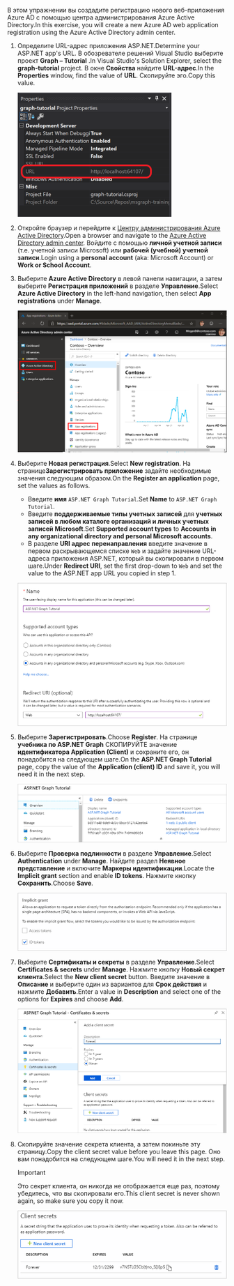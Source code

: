 <!-- markdownlint-disable MD002 MD041 -->

<span data-ttu-id="908c6-101">В этом упражнении вы создадите регистрацию нового веб-приложения Azure AD с помощью центра администрирования Azure Active Directory.</span><span class="sxs-lookup"><span data-stu-id="908c6-101">In this exercise, you will create a new Azure AD web application registration using the Azure Active Directory admin center.</span></span>

1. <span data-ttu-id="908c6-102">Определите URL-адрес приложения ASP.NET.</span><span class="sxs-lookup"><span data-stu-id="908c6-102">Determine your ASP.NET app's URL.</span></span> <span data-ttu-id="908c6-103">В обозревателе решений Visual Studio выберите проект **Graph – Tutorial** .</span><span class="sxs-lookup"><span data-stu-id="908c6-103">In Visual Studio's Solution Explorer, select the **graph-tutorial** project.</span></span> <span data-ttu-id="908c6-104">В окне **Свойства** найдите **URL-адрес**.</span><span class="sxs-lookup"><span data-stu-id="908c6-104">In the **Properties** window, find the value of **URL**.</span></span> <span data-ttu-id="908c6-105">Скопируйте эго.</span><span class="sxs-lookup"><span data-stu-id="908c6-105">Copy this value.</span></span>

    ![Снимок экрана: окно "Свойства" в Visual Studio](./images/vs-project-url.png)

1. <span data-ttu-id="908c6-107">Откройте браузер и перейдите к [Центру администрирования Azure Active Directory](https://aad.portal.azure.com).</span><span class="sxs-lookup"><span data-stu-id="908c6-107">Open a browser and navigate to the [Azure Active Directory admin center](https://aad.portal.azure.com).</span></span> <span data-ttu-id="908c6-108">Войдите с помощью **личной учетной записи** (т.е. учетной записи Microsoft) или **рабочей (учебной) учетной записи**.</span><span class="sxs-lookup"><span data-stu-id="908c6-108">Login using a **personal account** (aka: Microsoft Account) or **Work or School Account**.</span></span>

1. <span data-ttu-id="908c6-109">Выберите **Azure Active Directory** в левой панели навигации, а затем выберите **Регистрация приложений** в разделе **Управление**.</span><span class="sxs-lookup"><span data-stu-id="908c6-109">Select **Azure Active Directory** in the left-hand navigation, then select **App registrations** under **Manage**.</span></span>

    ![<span data-ttu-id="908c6-110">Снимок экрана с регистрациями приложений</span><span class="sxs-lookup"><span data-stu-id="908c6-110">A screenshot of the App registrations</span></span> ](./images/aad-portal-app-registrations.png)

1. <span data-ttu-id="908c6-111">Выберите **Новая регистрация**.</span><span class="sxs-lookup"><span data-stu-id="908c6-111">Select **New registration**.</span></span> <span data-ttu-id="908c6-112">На странице**Зарегистрировать приложение** задайте необходимые значения следующим образом.</span><span class="sxs-lookup"><span data-stu-id="908c6-112">On the **Register an application** page, set the values as follows.</span></span>

    - <span data-ttu-id="908c6-113">Введите **имя** `ASP.NET Graph Tutorial`.</span><span class="sxs-lookup"><span data-stu-id="908c6-113">Set **Name** to `ASP.NET Graph Tutorial`.</span></span>
    - <span data-ttu-id="908c6-114">Введите **поддерживаемые типы учетных записей** для **учетных записей в любом каталоге организаций и личных учетных записей Microsoft**.</span><span class="sxs-lookup"><span data-stu-id="908c6-114">Set **Supported account types** to **Accounts in any organizational directory and personal Microsoft accounts**.</span></span>
    - <span data-ttu-id="908c6-115">В разделе **URI адрес перенаправления** введите значение в первом раскрывающемся списке `Web` и задайте значение URL-адреса приложения ASP.NET, который вы скопировали в первом шаге.</span><span class="sxs-lookup"><span data-stu-id="908c6-115">Under **Redirect URI**, set the first drop-down to `Web` and set the value to the ASP.NET app URL you copied in step 1.</span></span>

    ![Снимок страницы "регистрация приложения"](./images/aad-register-an-app.png)

1. <span data-ttu-id="908c6-117">Выберите **Зарегистрировать**.</span><span class="sxs-lookup"><span data-stu-id="908c6-117">Choose **Register**.</span></span> <span data-ttu-id="908c6-118">На странице **учебника по ASP.NET Graph** СКОПИРУЙТЕ значение **идентификатора Application (Client)** и сохраните его, он понадобится на следующем шаге.</span><span class="sxs-lookup"><span data-stu-id="908c6-118">On the **ASP.NET Graph Tutorial** page, copy the value of the **Application (client) ID** and save it, you will need it in the next step.</span></span>

    ![Снимок экрана с ИДЕНТИФИКАТОРом приложения для новой регистрации приложения](./images/aad-application-id.png)

1. <span data-ttu-id="908c6-120">Выберите **Проверка подлинности** в разделе **Управление**.</span><span class="sxs-lookup"><span data-stu-id="908c6-120">Select **Authentication** under **Manage**.</span></span> <span data-ttu-id="908c6-121">Найдите раздел **Неявное представление** и включите **Маркеры идентификации**.</span><span class="sxs-lookup"><span data-stu-id="908c6-121">Locate the **Implicit grant** section and enable **ID tokens**.</span></span> <span data-ttu-id="908c6-122">Нажмите кнопку **Сохранить**.</span><span class="sxs-lookup"><span data-stu-id="908c6-122">Choose **Save**.</span></span>

    ![Снимок экрана с неявным разделом предоставления](./images/aad-implicit-grant.png)

1. <span data-ttu-id="908c6-124">Выберите **Сертификаты и секреты** в разделе **Управление**.</span><span class="sxs-lookup"><span data-stu-id="908c6-124">Select **Certificates & secrets** under **Manage**.</span></span> <span data-ttu-id="908c6-125">Нажмите кнопку **Новый секрет клиента**.</span><span class="sxs-lookup"><span data-stu-id="908c6-125">Select the **New client secret** button.</span></span> <span data-ttu-id="908c6-126">Введите значение в **Описание** и выберите один из вариантов для **Срок действия** и нажмите **Добавить**.</span><span class="sxs-lookup"><span data-stu-id="908c6-126">Enter a value in **Description** and select one of the options for **Expires** and choose **Add**.</span></span>

    ![Снимок экрана: диалоговое окно добавления секрета клиента](./images/aad-new-client-secret.png)

1. <span data-ttu-id="908c6-128">Скопируйте значение секрета клиента, а затем покиньте эту страницу.</span><span class="sxs-lookup"><span data-stu-id="908c6-128">Copy the client secret value before you leave this page.</span></span> <span data-ttu-id="908c6-129">Оно вам понадобится на следующем шаге.</span><span class="sxs-lookup"><span data-stu-id="908c6-129">You will need it in the next step.</span></span>

    > [!IMPORTANT]
    > <span data-ttu-id="908c6-130">Это секрет клиента, он никогда не отображается еще раз, поэтому убедитесь, что вы скопировали его.</span><span class="sxs-lookup"><span data-stu-id="908c6-130">This client secret is never shown again, so make sure you copy it now.</span></span>

    ![Снимок экрана с недавно добавленным секретом клиента](./images/aad-copy-client-secret.png)